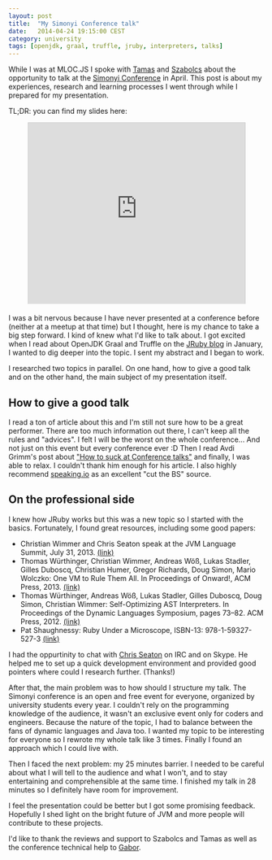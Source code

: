 ```yaml
---
layout: post
title:  "My Simonyi Conference talk"
date:   2014-04-24 19:15:00 CEST
category: university
tags: [openjdk, graal, truffle, jruby, interpreters, talks]
---
```


While I was at MLOC.JS I spoke with [Tamas](https://twitter.com/tmichelberger) and [Szabolcs](https://twitter.com/SzabolcsVaradi) about the opportunity to talk at the [Simonyi Conference](http://konferencia.simonyi.bme.hu/) in April.
This post is about my experiences, research and learning processes I went through while I prepared for my presentation.

TL;DR: you can find my slides here:

<p align="center">
  <iframe src="http://www.slideshare.net/slideshow/embed_code/33564871?rel=0" width="427" height="356" frameborder="0" marginwidth="0" marginheight="0" scrolling="no" style="border:1px solid #CCC; border-width:1px 1px 0; margin-bottom:5px; max-width: 100%;" allowfullscreen> </iframe>
</p>

I was a bit nervous because I have never presented at a conference before (neither at a meetup at that time) but I thought, here is my chance to take a big step forward. I kind of knew what I'd like to talk about. I got excited when I read about OpenJDK Graal and Truffle on the [JRuby blog](http://blog.jruby.org/2014/01/truffle_graal_high_performance_backend/) in January, I wanted to dig deeper into the topic. I sent my abstract and I began to work.

I researched two topics in parallel. On one hand, how to give a good talk and on the other hand, the main subject of my presentation itself.

## How to give a good talk

I read a ton of article about this and I'm still not sure how to be a great performer. There are too much information out there, I can't keep all the rules and "advices". I felt I will be the worst on the whole conference... And not just on this event but every conference ever :D
Then I read Avdi Grimm's post about ["How to suck at Conference talks"](http://devblog.avdi.org/2014/04/08/how-to-suck-at-conference-talks/) and finally, I was able to relax. I couldn't thank him enough for his article.
I also highly recommend [speaking.io](http://speaking.io/) as an excellent "cut the BS" source.

## On the professional side

I knew how JRuby works but this was a new topic so I started with the basics. Fortunately, I found great resources, including some good papers:

- Christian Wimmer and Chris Seaton speak at the JVM Language Summit, July 31, 2013. [(link)](http://medianetwork.oracle.com/video/player/2623645003001)
- Thomas Würthinger, Christian Wimmer, Andreas Wöß, Lukas Stadler, Gilles Duboscq, Christian Humer, Gregor Richards, Doug Simon, Mario Wolczko: One VM to Rule Them All. In Proceedings of Onward!, ACM Press, 2013. [(link)](http://lafo.ssw.uni-linz.ac.at/papers/2013_Onward_OneVMToRuleThemAll.pdf)
- Thomas Würthinger, Andreas Wöß, Lukas Stadler, Gilles Duboscq, Doug Simon, Christian Wimmer: Self-Optimizing AST Interpreters. In Proceedings of the Dynamic Languages Symposium, pages 73–82. ACM Press, 2012. [(link)](http://lafo.ssw.uni-linz.ac.at/papers/2012_DLS_SelfOptimizingASTInterpreters.pdf)
- Pat Shaughnessy: Ruby Under a Microscope, ISBN-13: 978-1-59327-527-3 [(link)](http://patshaughnessy.net/ruby-under-a-microscope)

I had the oppurtinity to chat with [Chris Seaton](http://www.chrisseaton.com) on IRC and on Skype. He helped me to set up a quick development environment and provided good pointers where could I research further. (Thanks!)

After that, the main problem was to how should I structure my talk. The Simonyi conference is an open and free event for everyone, organized by university students every year. I couldn't rely on the programming knowledge of the audience, it wasn't an exclusive event only for coders and engineers. Because the nature of the topic, I had to balance between the fans of dynamic languages and Java too. I wanted my topic to be interesting for everyone so I rewrote my whole talk like 3 times. Finally I found an approach which I could live with.

Then I faced the next problem: my 25 minutes barrier. I needed to be careful about what I will tell to the audience and what I won't, and to stay entertaining and comprehensible at the same time. I finished my talk in 28 minutes so I definitely have room for improvement.

I feel the presentation could be better but I got some promising feedback. Hopefully I shed light on the bright future of JVM and more people will contribute to these projects.

I'd like to thank the reviews and support to Szabolcs and Tamas as well as the conference technical help to [Gabor](https://twitter.com/ghaabor).

